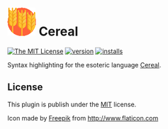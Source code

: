 ![](https://github.com/Schrotty/vscode-cereal/blob/master/img/icon64.png) Cereal
=================

[![The MIT License](https://img.shields.io/badge/license-MIT-orange.svg?style=flat-square)](http://opensource.org/licenses/MIT)
[![version](https://img.shields.io/vscode-marketplace/v/schrotty.cereal.svg?style=flat-square&label=vscode%20marketplace&colorB=blue)](https://marketplace.visualstudio.com/items?itemName=schrotty.cereal)
[![installs](https://img.shields.io/vscode-marketplace/d/schrotty.cereal.svg?style=flat-square&colorB=brightgreen)](https://marketplace.visualstudio.com/items?itemName=schrotty.cereal)

Syntax highlighting for the esoteric language [Cereal](https://github.com/Schrotty/Cereal).

## License

This plugin is publish under the [MIT](https://github.com/Schrotty/vscode-cereal/blob/master/LICENSE) license.

Icon made by [Freepik](https://www.freepik.com/) from http://www.flaticon.com